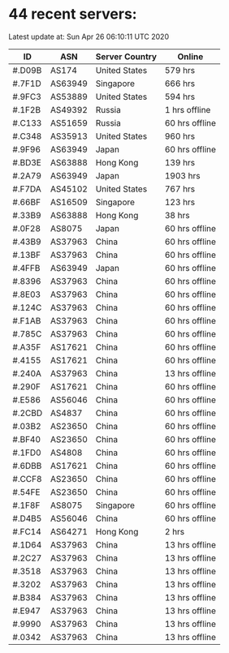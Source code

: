 # 44 recent servers:

Latest update at: Sun Apr 26 06:10:11 UTC 2020

| ID | ASN | Server Country | Online |
| -- | --- | -------------- | ------ |
| #.D09B | AS174 | United States | 579 hrs |
| #.7F1D | AS63949 | Singapore | 666 hrs |
| #.9FC3 | AS53889 | United States | 594 hrs |
| #.1F2B | AS49392 | Russia | 1 hrs offline |
| #.C133 | AS51659 | Russia | 60 hrs offline |
| #.C348 | AS35913 | United States | 960 hrs |
| #.9F96 | AS63949 | Japan | 60 hrs offline |
| #.BD3E | AS63888 | Hong Kong | 139 hrs |
| #.2A79 | AS63949 | Japan | 1903 hrs |
| #.F7DA | AS45102 | United States | 767 hrs |
| #.66BF | AS16509 | Singapore | 123 hrs |
| #.33B9 | AS63888 | Hong Kong | 38 hrs |
| #.0F28 | AS8075 | Japan | 60 hrs offline |
| #.43B9 | AS37963 | China | 60 hrs offline |
| #.13BF | AS37963 | China | 60 hrs offline |
| #.4FFB | AS63949 | Japan | 60 hrs offline |
| #.8396 | AS37963 | China | 60 hrs offline |
| #.8E03 | AS37963 | China | 60 hrs offline |
| #.124C | AS37963 | China | 60 hrs offline |
| #.F1AB | AS37963 | China | 60 hrs offline |
| #.785C | AS37963 | China | 60 hrs offline |
| #.A35F | AS17621 | China | 60 hrs offline |
| #.4155 | AS17621 | China | 60 hrs offline |
| #.240A | AS37963 | China | 13 hrs offline |
| #.290F | AS17621 | China | 60 hrs offline |
| #.E586 | AS56046 | China | 60 hrs offline |
| #.2CBD | AS4837 | China | 60 hrs offline |
| #.03B2 | AS23650 | China | 60 hrs offline |
| #.BF40 | AS23650 | China | 60 hrs offline |
| #.1FD0 | AS4808 | China | 60 hrs offline |
| #.6DBB | AS17621 | China | 60 hrs offline |
| #.CCF8 | AS23650 | China | 60 hrs offline |
| #.54FE | AS23650 | China | 60 hrs offline |
| #.1F8F | AS8075 | Singapore | 60 hrs offline |
| #.D4B5 | AS56046 | China | 60 hrs offline |
| #.FC14 | AS64271 | Hong Kong | 2 hrs |
| #.1D64 | AS37963 | China | 13 hrs offline |
| #.2C27 | AS37963 | China | 13 hrs offline |
| #.3518 | AS37963 | China | 13 hrs offline |
| #.3202 | AS37963 | China | 13 hrs offline |
| #.B384 | AS37963 | China | 13 hrs offline |
| #.E947 | AS37963 | China | 13 hrs offline |
| #.9990 | AS37963 | China | 13 hrs offline |
| #.0342 | AS37963 | China | 13 hrs offline |

